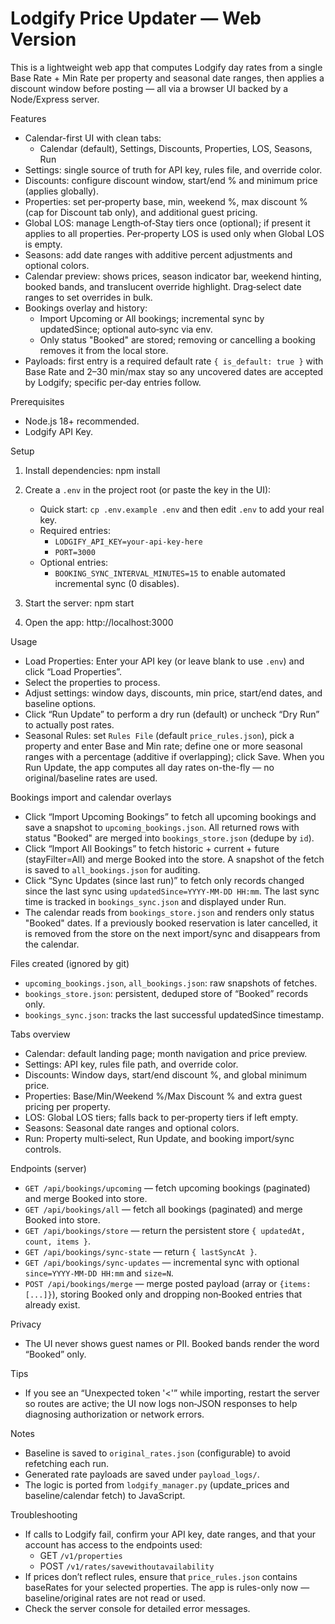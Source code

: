 # Lodgify Price Updater — Web Version

This is a lightweight web app that computes Lodgify day rates from a single Base Rate + Min Rate per property and seasonal date ranges, then applies a discount window before posting — all via a browser UI backed by a Node/Express server.

Features

- Calendar-first UI with clean tabs:
  - Calendar (default), Settings, Discounts, Properties, LOS, Seasons, Run
- Settings: single source of truth for API key, rules file, and override color.
- Discounts: configure discount window, start/end % and minimum price (applies globally).
- Properties: set per‑property base, min, weekend %, max discount % (cap for Discount tab only), and additional guest pricing.
- Global LOS: manage Length‑of‑Stay tiers once (optional); if present it applies to all properties. Per‑property LOS is used only when Global LOS is empty.
- Seasons: add date ranges with additive percent adjustments and optional colors.
- Calendar preview: shows prices, season indicator bar, weekend hinting, booked bands, and translucent override highlight. Drag‑select date ranges to set overrides in bulk.
- Bookings overlay and history:
  - Import Upcoming or All bookings; incremental sync by updatedSince; optional auto‑sync via env.
  - Only status "Booked" are stored; removing or cancelling a booking removes it from the local store.
- Payloads: first entry is a required default rate `{ is_default: true }` with Base Rate and 2–30 min/max stay so any uncovered dates are accepted by Lodgify; specific per‑day entries follow.

Prerequisites

- Node.js 18+ recommended.
- Lodgify API Key.

Setup

1. Install dependencies:
   npm install

2. Create a `.env` in the project root (or paste the key in the UI):
   - Quick start: `cp .env.example .env` and then edit `.env` to add your real key.
   - Required entries:
     - `LODGIFY_API_KEY=your-api-key-here`
     - `PORT=3000`
   - Optional entries:
     - `BOOKING_SYNC_INTERVAL_MINUTES=15` to enable automated incremental sync (0 disables).

3. Start the server:
   npm start

4. Open the app:
   http://localhost:3000

Usage

- Load Properties: Enter your API key (or leave blank to use `.env`) and click “Load Properties”.
- Select the properties to process.
- Adjust settings: window days, discounts, min price, start/end dates, and baseline options.
- Click “Run Update” to perform a dry run (default) or uncheck “Dry Run” to actually post rates.
- Seasonal Rules: set `Rules File` (default `price_rules.json`), pick a property and enter Base and Min rate; define one or more seasonal ranges with a percentage (additive if overlapping); click Save. When you Run Update, the app computes all day rates on-the-fly — no original/baseline rates are used.

Bookings import and calendar overlays

- Click “Import Upcoming Bookings” to fetch all upcoming bookings and save a snapshot to `upcoming_bookings.json`. All returned rows with status "Booked" are merged into `bookings_store.json` (dedupe by `id`).
- Click “Import All Bookings” to fetch historic + current + future (stayFilter=All) and merge Booked into the store. A snapshot of the fetch is saved to `all_bookings.json` for auditing.
- Click “Sync Updates (since last run)” to fetch only records changed since the last sync using `updatedSince=YYYY-MM-DD HH:mm`. The last sync time is tracked in `bookings_sync.json` and displayed under Run.
- The calendar reads from `bookings_store.json` and renders only status "Booked" dates. If a previously booked reservation is later cancelled, it is removed from the store on the next import/sync and disappears from the calendar.

Files created (ignored by git)

- `upcoming_bookings.json`, `all_bookings.json`: raw snapshots of fetches.
- `bookings_store.json`: persistent, deduped store of “Booked” records only.
- `bookings_sync.json`: tracks the last successful updatedSince timestamp.

Tabs overview

- Calendar: default landing page; month navigation and price preview.
- Settings: API key, rules file path, and override color.
- Discounts: Window days, start/end discount %, and global minimum price.
- Properties: Base/Min/Weekend %/Max Discount % and extra guest pricing per property.
- LOS: Global LOS tiers; falls back to per‑property tiers if left empty.
- Seasons: Seasonal date ranges and optional colors.
- Run: Property multi‑select, Run Update, and booking import/sync controls.

Endpoints (server)

- `GET /api/bookings/upcoming` — fetch upcoming bookings (paginated) and merge Booked into store.
- `GET /api/bookings/all` — fetch all bookings (paginated) and merge Booked into store.
- `GET /api/bookings/store` — return the persistent store `{ updatedAt, count, items }`.
- `GET /api/bookings/sync-state` — return `{ lastSyncAt }`.
- `GET /api/bookings/sync-updates` — incremental sync with optional `since=YYYY-MM-DD HH:mm` and `size=N`.
- `POST /api/bookings/merge` — merge posted payload (array or `{items:[...]}`), storing Booked only and dropping non‑Booked entries that already exist.

Privacy

- The UI never shows guest names or PII. Booked bands render the word “Booked” only.

Tips

- If you see an “Unexpected token '<'” while importing, restart the server so routes are active; the UI now logs non‑JSON responses to help diagnosing authorization or network errors.

Notes

- Baseline is saved to `original_rates.json` (configurable) to avoid refetching each run.
- Generated rate payloads are saved under `payload_logs/`.
- The logic is ported from `lodgify_manager.py` (update_prices and baseline/calendar fetch) to JavaScript.

Troubleshooting

- If calls to Lodgify fail, confirm your API key, date ranges, and that your account has access to the endpoints used:
  - GET `/v1/properties`
  - POST `/v1/rates/savewithoutavailability`
- If prices don’t reflect rules, ensure that `price_rules.json` contains baseRates for your selected properties. The app is rules-only now — baseline/original rates are not read or used.
- Check the server console for detailed error messages.
